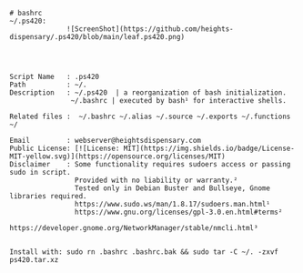     # bashrc
    ~/.ps420:  
                  ![ScreenShot](https://github.com/heights-dispensary/.ps420/blob/main/leaf.ps420.png)



                
    Script Name   : .ps420
    Path          : ~/.                                                 
    Description   : ~/.ps420  | a reorganization of bash initialization.
                   ~/.bashrc | executed by bash¹ for interactive shells.

    Related files :  ~/.bashrc ~/.alias ~/.source ~/.exports ~/.functions ~/

    Email         : webserver@heightsdispensary.com 
    Public License: [![License: MIT](https://img.shields.io/badge/License-MIT-yellow.svg)](https://opensource.org/licenses/MIT)
    Disclaimer    : Some functionality requires sudoers access or passing sudo in script.
                    Provided with no liability or warranty.² 
                    Tested only in Debian Buster and Bullseye, Gnome libraries required.                      
                    https://www.sudo.ws/man/1.8.17/sudoers.man.html¹
                    https://www.gnu.org/licenses/gpl-3.0.en.html#terms² 
                    https://developer.gnome.org/NetworkManager/stable/nmcli.html³


    Install with: sudo rn .bashrc .bashrc.bak && sudo tar -C ~/. -zxvf ps420.tar.xz




